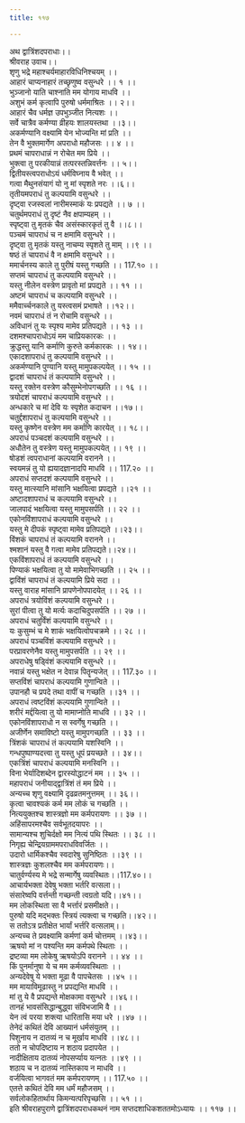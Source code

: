 ```yaml
---
title: ११७

---
```

अथ द्वात्रिंशदपराधाः।।  
श्रीवराह उवाच।।  
शृणु भद्रे महाश्चर्यमाहारविधिनिश्चयम् ।।  
आहारं चाप्यनाहारं तच्छृणुष्व वसुन्धरे ।। १ ।।  
भुञ्जानो याति चाश्नाति मम योगाय माधवि ।।  
अशुभं कर्म कृत्वापि पुरुषो धर्ममाश्रितः ।। २।।  
आहारं चैव धर्मज्ञ उपभुञ्जीत नित्यशः ।।  
सर्वे चात्रैव कर्मण्या व्रीहयः शालयस्तथा ।।३।।  
अकर्मण्यानि वक्ष्यामि येन भोज्यन्ति मां प्रति ।।  
तेन वै भुक्तमार्गेण अपराधो महौजसः ।। ४ ।।  
प्रथमं चापराधान्नं न रोचेत मम प्रिये ।।  
भुक्त्वा तु परकीयान्नं तत्परस्तन्निवर्त्तनः ।। ५।।  
द्वितीयस्त्वपराधोऽयं धर्मविघ्नाय वै भवेत् ।।  
गत्वा मैथुनसंयागं यो नु मां स्पृशते नरः ।।६।।  
तृतीयमपराधं तु कल्पयामि वसुन्धरे ।।  
दृष्ट्वा रजस्वलां नारीमस्माकं यः प्रपद्यते ।। ७ ।।  
चतुर्थमपराधं तु दृष्टं नैव क्षपाम्यहम् ।।  
स्पृष्ट्वा तु मृतकं चैव असंस्कारकृतं तु वै ।।८।।  
पञ्चमं चापराधं च न क्षमामि वसुन्धरे ।।  
दृष्ट्वा तु मृतकं यस्तु नाचम्य स्पृशते तु माम् ।।९ ।।  
षष्ठं तं चापराधं वै न क्षमामि वसुन्धरे ।।  
ममार्चनस्य काले तु पुरीषं यस्तु गच्छति ।। 117.१० ।।  
सप्तमं चापराधं तु कल्पयामि वसुन्धरे ।।  
यस्तु नीलेन वस्त्रेण प्रावृतो मां प्रपद्यते ।। ११ ।।  
अष्टमं चापराधं च कल्पयामि वसुन्धरे ।।  
ममैवार्च्चनकाले तु यस्त्वसमं प्रभाषते ।।१२।।  
नवमं चापराधं तं न रोचामि वसुन्धरे ।।  
अविधानं तु यः स्पृश्य मामेव प्रतिपद्यते ।। १३ ।।  
दशमश्चापराधोऽयं मम चाप्रियकारकः ।।  
क्रुद्धस्तु यानि कर्माणि कुरुते कर्मकारकः ।। १४।।  
एकादशापराधं तु कल्पयामि वसुन्धरे ।।  
अकर्मण्यानि पुण्यानि यस्तु मामुपकल्पयेत् ।। १५ ।।  
द्वादशं चापराधं तं कल्पयामि वसुन्धरे ।।  
यस्तु रक्तेन वस्त्रेण कौसुम्भेनोपगच्छति ।। १६ ।।  
त्रयोदशं चापराधं कल्पयामि वसुन्धरे ।।  
अन्धकारे च मां देवि यः स्पृशेत कदाचन ।।१७।।  
चतुर्द्दशापराधं तु कल्पयामि वसुन्धरे ।।  
यस्तु कृष्णेन वस्त्रेण मम कर्माणि कारयेत् ।। १८।।  
अपराधं पञ्चदशं कल्पयामि वसुन्धरे ।।  
अधौतेन तु वस्त्रेण यस्तु मामुपकल्पयेत् ।। १९ ।।  
षोडशं त्वपराधानां कल्पयामि वरानने ।।  
स्वयमन्नं तु यो ह्ययादज्ञानादपि माधवि ।। 117.२० ।।  
अपराधं सप्तदशं कल्पयामि वसुन्धरे ।।  
यस्तु मात्स्यानि मांसानि भक्षयित्वा प्रपद्यते ।।२१ ।।  
अष्टादशापराधं च कल्पयामि वसुन्धरे ।।  
जालपादं भक्षयित्वा यस्तु मामुपसर्पति ।। २२ ।।  
एकोनविंशापराधं कल्पयामि वसुन्धरे ।।  
यस्तु मे दीपकं स्पृष्ट्वा मामेव प्रतिपद्यते ।।२३।।  
विंशकं चापराधं तं कल्पयामि वरानने ।।  
श्मशानं यस्तु वै गत्वा मामेव प्रतिपद्यते।।२४।।  
एकविंशापराधं तं कल्पयामि वसुन्धरे ।।  
पिण्याकं भक्षयित्वा तु यो मामेवाभिगच्छति ।। २५ ।।  
द्वाविंशं चापराधं तं कल्पयामि प्रिये सदा ।।  
यस्तु वाराह मांसानि प्रापणेनोपपादयेत् ।। २६ ।।  
अपराधं त्रयोविंशं कल्पयामि वसुन्धरे ।।  
सुरां पीत्वा तु यो मर्त्यः कदाचिदुपसर्पति ।। २७ ।।  
अपराधं चतुर्विंशं कल्पयामि वसुन्धरे ।।  
यः कुसुम्भं च मे शाकं भक्षयित्वोपचक्रमे ।। २८ ।।  
अपराधं पञ्चविंशं कल्पयामि वसुन्धरे ।।  
परप्रावरणेनैव यस्तु मामुपसर्पति ।। २९ ।।  
अपराधेषु षड्विंशं कल्पयामि वसुन्धरे ।।  
नवान्नं यस्तु भक्षेत न देवान्न पितॄन्यजेत् ।। 117.३० ।।  
सप्तविंशं चापराधं कल्पयामि गुणान्विते ।।  
उपानहौ च प्रपदे तथा वापीं च गच्छति ।।३१ ।।  
अपराधं त्वष्टविंशं कल्पयामि गुणान्विते ।।  
शरीरं मर्द्दयित्वा तु यो मामाप्नोति माधवि ।। ३२ ।।  
एकोनविंशापराधो न स स्वर्गेषु गच्छति ।।  
अजीर्णेन समाविष्टो यस्तु मामुपगच्छति ।। ३३ ।।  
त्रिंशकं चापराधं तं कल्पयामि यशस्विनि ।।  
गन्धपुष्पाण्यदत्त्वा तु यस्तु धूपं प्रयच्छते ।। ३४।।  
एकत्रिंशं चापराधं कल्पयामि मनस्विनि ।।  
विना भेर्यादिशब्देन द्वारस्योद्धाटनं मम ।। ३५ ।।  
महापराधं जनीयाद्द्वात्रिंशं तं मम प्रिये ।।  
अन्यच्च शृणु वक्ष्यामि दृढव्रतमनुत्तमम् ।। ३६।।  
कृत्वा चावश्यकं कर्म मम लोकं च गच्छति ।।  
नित्ययुक्तश्च शास्त्रज्ञो मम कर्मपरायणः ।। ३७ ।।  
अहिंसापरमश्चैव सर्वभूतदयापरः ।।  
सामान्यश्च शुचिर्दक्षो मम नित्यं पथि स्थितः ।। ३८ ।।  
निगृह्य चेन्द्रियग्राममपराधविवर्जितः ।।  
उदारो धार्मिकश्चैव स्वदारेषु सुनिष्ठितः ।।३९ ।।  
शास्त्रज्ञः कुशलश्चैव मम कर्मपरायणः।।  
चातुर्वर्ण्यस्य मे भद्रे सन्मार्गेषु व्यवस्थितः।।117.४०।।  
आचार्यभक्ता देवेषु भक्ता भर्तरि वत्सला।।  
संसारेष्वपि वर्त्तन्ती गच्छन्ती त्वग्रतो यदि।।४१।।  
मम लोकस्थिता सा वै भर्त्तारं प्रसमीक्षते।।  
पुरुषो यदि मद्भक्तः स्त्रियं त्यक्त्वा च गच्छति।।४२।।  
स ततोऽत्र प्रतीक्षेत भार्यां भर्त्तरि वत्सलाम्।।  
अन्यच्च ते प्रवक्ष्यामि कर्मणां कर्म चोत्तमम् ।।४३।।  
ऋषयो मां न पश्यन्ति मम कर्मपथे स्थिताः ।।  
द्रष्टव्या मम लोकेषु ऋषयोऽपि वरानने ।। ४४ ।।  
किं पुनर्मानुषा ये च मम कर्मव्यवस्थिताः ।।  
अन्यदेवेषु ये भक्ता मूढा वै पापचेतसः ।।४५ ।।  
मम मायाविमूढास्तु न प्रपद्यन्ति माधवि ।।  
मां तु ये वै प्रपद्यन्ते मोक्षकामा वसुन्धरे ।।४६।।  
तानहं भावसंसिद्धान्बुद्ध्वा संविभजामि वै ।।  
येन त्वं परया शक्त्या धारितासि मया धरे ।।४७ ।।  
तेनेदं कथितं देवि आख्यानं धर्मसंयुतम् ।।  
पिशुनाय न दातव्यं न च मूर्खाय माधवि ।।४८।।  
ततो न चोपदिष्टाय न शठाय प्रदापयेत ।।  
नादीक्षिताय दातव्यं नोपसर्प्याय यत्नतः ।।४९ ।।  
शठाय च न दातव्यं नास्तिकाय न माधवि ।।  
वर्जयित्वा भागवतं मम कर्मपरायणम् ।। 117.५० ।।  
एतत्ते कथितं देवि मम धर्मं महौजसम् ।।  
सर्वलोकहितार्थाय किमन्यत्परिपृच्छसि ।। ५१ ।।  
इति श्रीवराहपुराणे द्वात्रिंशदपराधकथनं नाम सप्तदशाधिकशततमोऽध्यायः ।। ११७ ।।
